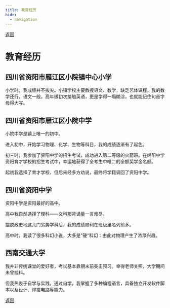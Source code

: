 ```yaml
---
title: 教育经历
hide:
  - navigation
---
```


[返回](personal_information.md)

# 教育经历

## 四川省资阳市雁江区小院镇中心小学

小学时，我成绩并不拔尖。小镇学校主要教授语文、数学，缺乏艺体课程。我的数学还行，语文一般。高年级初次接触英语，更是学得一塌糊涂，也就能记住句首字母得大写。

## 四川省资阳市雁江区小院中学

小院中学是镇上唯一的初中。

进入初中，开始学习物理、化学、生物等科目，我的成绩逐渐有了起色。

初三时，我参加了资阳中学的招生考试，成功进入第二等级的火箭班。在绵阳中学资阳育才学校的招生考试中，幸运地获得了全考生中唯二的全额奖学金名额。

起初我选择了育才学校，但后来经多方劝说，最终将学籍调回了资阳中学。

## 四川省资阳中学

资阳中学是资阳最好的高中。

高中我自然选择了理科——文科那背诵量一言难尽。

摆脱政史地这几门劣势学科后，我的成绩顺利在班级里名列前茅。

高中时，我读了很多科幻小说，大多是"硬"科幻：由此对物理产生了浓厚兴趣。

## 西南交通大学

我并非传统课堂的爱好者，考试基本靠期末前突击预习。幸得老师关照，大学期间未曾挂科。

但我热衷于自学与实践。通过自学，我掌握了多种编程语言，具备独立开发软件脚本以及设计、焊接电路等能力。

[返回](personal_information.md)
